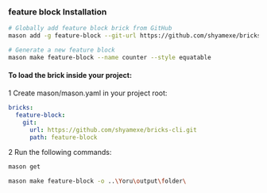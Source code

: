 ### feature block Installation 

```sh
# Globally add feature block brick from GitHub
mason add -g feature-block --git-url https://github.com/shyamexe/bricks --git-path feature-block

# Generate a new feature block
mason make feature-block --name counter --style equatable

```
#### To load the brick inside your project:

1 Create mason/mason.yaml in your project root:

```yaml
bricks:
  feature-block:
    git:
      url: https://github.com/shyamexe/bricks-cli.git
      path: feature-block

```

2 Run the following commands:

```sh
mason get

mason make feature-block -o ..\Yoru\output\folder\
```
